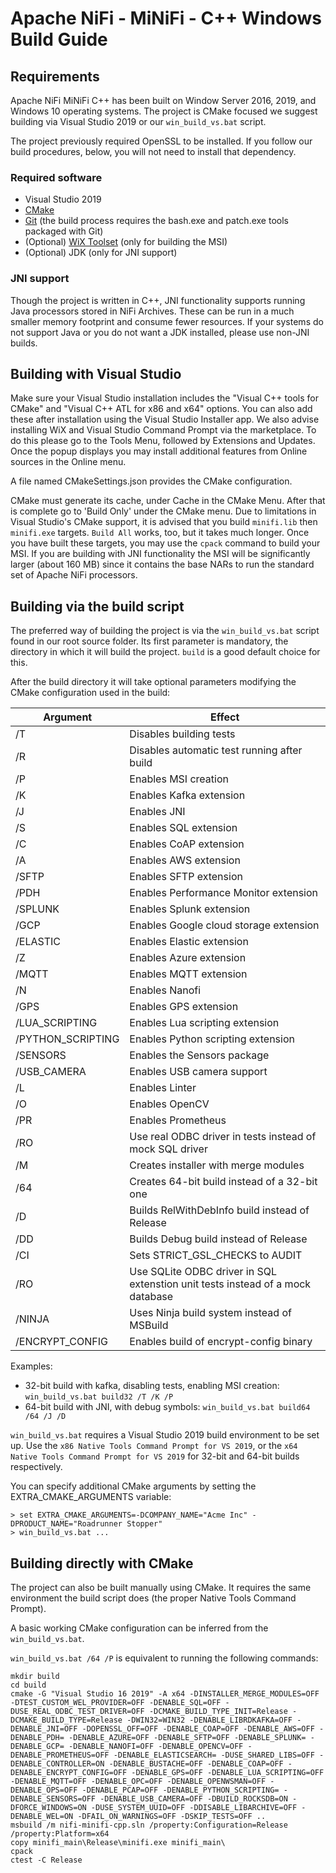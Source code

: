 <!--
  Licensed to the Apache Software Foundation (ASF) under one or more
  contributor license agreements.  See the NOTICE file distributed with
  this work for additional information regarding copyright ownership.
  The ASF licenses this file to You under the Apache License, Version 2.0
  (the "License"); you may not use this file except in compliance with
  the License.  You may obtain a copy of the License at
      http://www.apache.org/licenses/LICENSE-2.0
  Unless required by applicable law or agreed to in writing, software
  distributed under the License is distributed on an "AS IS" BASIS,
  WITHOUT WARRANTIES OR CONDITIONS OF ANY KIND, either express or implied.
  See the License for the specific language governing permissions and
  limitations under the License.
-->

# Apache NiFi -  MiNiFi - C++ Windows Build Guide

## Requirements

Apache NiFi MiNiFi C++ has been built on Window Server 2016, 2019, and Windows 10 operating systems. The project is CMake focused we suggest building via Visual Studio 2019 or our `win_build_vs.bat` script.

The project previously required OpenSSL to be installed. If you follow our build procedures, below, you will not need to install that dependency.

### Required software

 - Visual Studio 2019
 - [CMake](https://cmake.org/download/)
 - [Git](https://git-scm.com/download/win) (the build process requires the bash.exe and patch.exe tools packaged with Git)
 - (Optional) [WiX Toolset](https://wixtoolset.org/releases/) (only for building the MSI)
 - (Optional) JDK (only for JNI support)

### JNI support
Though the project is written in C++, JNI functionality supports running Java processors stored in NiFi Archives. These can be run
in a much smaller memory footprint and consume fewer resources. If your systems do not support Java or you do not want a JDK installed, please use non-JNI builds.

## Building with Visual Studio

Make sure your Visual Studio installation includes the "Visual C++ tools for CMake" and "Visual C++ ATL for x86 and x64" options.
You can also add these after installation using the Visual Studio Installer app. We also advise
installing WiX and Visual Studio Command Prompt via the marketplace. To do this please go to the Tools Menu, followed by Extensions and Updates. Once the popup displays you
may install additional features from Online sources in the Online menu.

A file named CMakeSettings.json provides the CMake configuration.

CMake must generate its cache, under Cache in the CMake Menu. After that is complete go to 'Build Only' under the CMake menu. Due to limitations in Visual Studio's CMake support, it is advised
that you build `minifi.lib` then `minifi.exe` targets.  `Build All` works, too, but it takes much longer.
Once you have built these targets, you may use the `cpack` command to build your MSI. If you are building with JNI functionality the MSI will be
significantly larger (about 160 MB) since it contains the base NARs to run the standard set of Apache NiFi processors.

## Building via the build script

The preferred way of building the project is via the `win_build_vs.bat` script found in our root source folder. Its first parameter is mandatory, the directory in which it will build the project. `build` is a good default choice for this.

After the build directory it will take optional parameters modifying the CMake configuration used in the build:

| Argument          | Effect                                                                         |
|-------------------|--------------------------------------------------------------------------------|
| /T                | Disables building tests                                                        |
| /R                | Disables automatic test running after build                                    |
| /P                | Enables MSI creation                                                           |
| /K                | Enables Kafka extension                                                        |
| /J                | Enables JNI                                                                    |
| /S                | Enables SQL extension                                                          |
| /C                | Enables CoAP extension                                                         |
| /A                | Enables AWS extension                                                          |
| /SFTP             | Enables SFTP extension                                                         |
| /PDH              | Enables Performance Monitor extension                                          |
| /SPLUNK           | Enables Splunk extension                                                       |
| /GCP              | Enables Google cloud storage extension                                         |
| /ELASTIC          | Enables Elastic extension                                                      |
| /Z                | Enables Azure extension                                                        |
| /MQTT             | Enables MQTT extension                                                         |
| /N                | Enables Nanofi                                                                 |
| /GPS              | Enables GPS extension                                                          |
| /LUA_SCRIPTING    | Enables Lua scripting extension                                                |
| /PYTHON_SCRIPTING | Enables Python scripting extension                                             |
| /SENSORS          | Enables the Sensors package                                                    |
| /USB_CAMERA       | Enables USB camera support                                                     |
| /L                | Enables Linter                                                                 |
| /O                | Enables OpenCV                                                                 |
| /PR               | Enables Prometheus                                                             |
| /RO               | Use real ODBC driver in tests instead of mock SQL driver                       |
| /M                | Creates installer with merge modules                                           |
| /64               | Creates 64-bit build instead of a 32-bit one                                   |
| /D                | Builds RelWithDebInfo build instead of Release                                 |
| /DD               | Builds Debug build instead of Release                                          |
| /CI               | Sets STRICT_GSL_CHECKS to AUDIT                                                |
| /RO               | Use SQLite ODBC driver in SQL extenstion unit tests instead of a mock database |
| /NINJA            | Uses Ninja build system instead of MSBuild                                     |
| /ENCRYPT_CONFIG   | Enables build of encrypt-config binary                                         |

Examples:
 - 32-bit build with kafka, disabling tests, enabling MSI creation: `win_build_vs.bat build32 /T /K /P`
 - 64-bit build with JNI, with debug symbols: `win_build_vs.bat build64 /64 /J /D`

`win_build_vs.bat` requires a Visual Studio 2019 build environment to be set up. Use the `x86 Native Tools Command Prompt for VS 2019`, or the `x64 Native Tools Command Prompt for VS 2019` for 32-bit and 64-bit builds respectively.

You can specify additional CMake arguments by setting the EXTRA_CMAKE_ARGUMENTS variable:
```
> set EXTRA_CMAKE_ARGUMENTS=-DCOMPANY_NAME="Acme Inc" -DPRODUCT_NAME="Roadrunner Stopper"
> win_build_vs.bat ...
```

## Building directly with CMake

The project can also be built manually using CMake. It requires the same environment the build script does (the proper Native Tools Command Prompt).

A basic working CMake configuration can be inferred from the `win_build_vs.bat`.

`win_build_vs.bat /64 /P` is equivalent to running the following commands:

```
mkdir build
cd build
cmake -G "Visual Studio 16 2019" -A x64 -DINSTALLER_MERGE_MODULES=OFF -DTEST_CUSTOM_WEL_PROVIDER=OFF -DENABLE_SQL=OFF -DUSE_REAL_ODBC_TEST_DRIVER=OFF -DCMAKE_BUILD_TYPE_INIT=Release -DCMAKE_BUILD_TYPE=Release -DWIN32=WIN32 -DENABLE_LIBRDKAFKA=OFF -DENABLE_JNI=OFF -DOPENSSL_OFF=OFF -DENABLE_COAP=OFF -DENABLE_AWS=OFF -DENABLE_PDH= -DENABLE_AZURE=OFF -DENABLE_SFTP=OFF -DENABLE_SPLUNK= -DENABLE_GCP= -DENABLE_NANOFI=OFF -DENABLE_OPENCV=OFF -DENABLE_PROMETHEUS=OFF -DENABLE_ELASTICSEARCH= -DUSE_SHARED_LIBS=OFF -DENABLE_CONTROLLER=ON -DENABLE_BUSTACHE=OFF -DENABLE_COAP=OFF -DENABLE_ENCRYPT_CONFIG=OFF -DENABLE_GPS=OFF -DENABLE_LUA_SCRIPTING=OFF -DENABLE_MQTT=OFF -DENABLE_OPC=OFF -DENABLE_OPENWSMAN=OFF -DENABLE_OPS=OFF -DENABLE_PCAP=OFF -DENABLE_PYTHON_SCRIPTING= -DENABLE_SENSORS=OFF -DENABLE_USB_CAMERA=OFF -DBUILD_ROCKSDB=ON -DFORCE_WINDOWS=ON -DUSE_SYSTEM_UUID=OFF -DDISABLE_LIBARCHIVE=OFF -DENABLE_WEL=ON -DFAIL_ON_WARNINGS=OFF -DSKIP_TESTS=OFF ..
msbuild /m nifi-minifi-cpp.sln /property:Configuration=Release /property:Platform=x64
copy minifi_main\Release\minifi.exe minifi_main\
cpack
ctest -C Release
```
